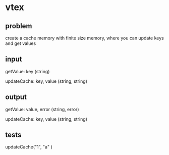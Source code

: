# vtex

## problem

create a cache memory with finite size memory, where you can update keys and get values

## input

getValue: key (string)

updateCache: key, value (string, string)

## output

getValue: value, error (string, error)

updateCache: key, value (string, string)

## tests

updateCache("1", "a"
)